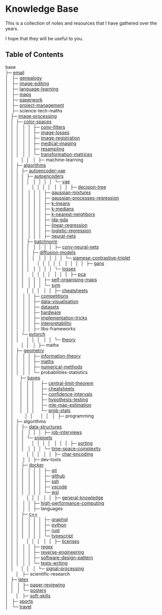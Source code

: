 # Knowledge Base

This is a collection of notes and resources that I have gathered over the years.

I hope that they will be useful to you.

## Table of Contents

base<br>
├─ [email](<base/email/email.md>)<br>
│&nbsp;&nbsp;
├─ [genealogy](<base/genealogy/genealogy.md>)<br>
│&nbsp;&nbsp;
├─ [image-editing](<base/image-editing/image-editing.md>)<br>
│&nbsp;&nbsp;
├─ [language-learning](<base/language-learning>)<br>
│&nbsp;&nbsp;
├─ [maps](<base/maps/maps.md>)<br>
│&nbsp;&nbsp;
├─ [paperwork](<base/paperwork>)<br>
│&nbsp;&nbsp;
├─ [project-management](<base/project-management>)<br>
│&nbsp;&nbsp;
├─ science-tech-maths<br>
│&nbsp;&nbsp;├─ [image-processing](<base/science-tech-maths/image-processing/terminology.md>)<br>
│&nbsp;&nbsp;│&nbsp;&nbsp;├─ [color-spaces](<base/science-tech-maths/image-processing/color-spaces/color-spaces.md>)<br>
│&nbsp;&nbsp;│&nbsp;&nbsp;│&nbsp;&nbsp;
│&nbsp;&nbsp;│&nbsp;&nbsp;├─ [conv-filters](<base/science-tech-maths/image-processing/conv-filters/conv-filters.md>)<br>
│&nbsp;&nbsp;│&nbsp;&nbsp;│&nbsp;&nbsp;
│&nbsp;&nbsp;│&nbsp;&nbsp;├─ [image-losses](<base/science-tech-maths/image-processing/image-losses/image-losses.md>)<br>
│&nbsp;&nbsp;│&nbsp;&nbsp;│&nbsp;&nbsp;
│&nbsp;&nbsp;│&nbsp;&nbsp;├─ [image-registration](<base/science-tech-maths/image-processing/image-registration/image-registration.md>)<br>
│&nbsp;&nbsp;│&nbsp;&nbsp;│&nbsp;&nbsp;
│&nbsp;&nbsp;│&nbsp;&nbsp;├─ [medical-imaging](<base/science-tech-maths/image-processing/medical-imaging/medical-imaging.md>)<br>
│&nbsp;&nbsp;│&nbsp;&nbsp;│&nbsp;&nbsp;
│&nbsp;&nbsp;│&nbsp;&nbsp;├─ [resampling](<base/science-tech-maths/image-processing/resampling/resampling.md>)<br>
│&nbsp;&nbsp;│&nbsp;&nbsp;│&nbsp;&nbsp;
│&nbsp;&nbsp;│&nbsp;&nbsp;└─ [transformation-matrices](<base/science-tech-maths/image-processing/transformation-matrices/matrices.md>)<br>
│&nbsp;&nbsp;│&nbsp;&nbsp;&nbsp;&nbsp;&nbsp;
│&nbsp;&nbsp;│&nbsp;&nbsp;
│&nbsp;&nbsp;├─ machine-learning<br>
│&nbsp;&nbsp;│&nbsp;&nbsp;├─ [algorithms](<base/science-tech-maths/machine-learning/algorithms/ml-algorithms.md>)<br>
│&nbsp;&nbsp;│&nbsp;&nbsp;│&nbsp;&nbsp;├─ [autoencoder-vae](<base/science-tech-maths/machine-learning/algorithms/autoencoder-vae>)<br>
│&nbsp;&nbsp;│&nbsp;&nbsp;│&nbsp;&nbsp;│&nbsp;&nbsp;├─ [autoencoders](<base/science-tech-maths/machine-learning/algorithms/autoencoder-vae/autoencoders/autoencoders.md>)<br>
│&nbsp;&nbsp;│&nbsp;&nbsp;│&nbsp;&nbsp;│&nbsp;&nbsp;│&nbsp;&nbsp;
│&nbsp;&nbsp;│&nbsp;&nbsp;│&nbsp;&nbsp;│&nbsp;&nbsp;└─ [vae](<base/science-tech-maths/machine-learning/algorithms/autoencoder-vae/vae/vae.md>)<br>
│&nbsp;&nbsp;│&nbsp;&nbsp;│&nbsp;&nbsp;│&nbsp;&nbsp;&nbsp;&nbsp;&nbsp;
│&nbsp;&nbsp;│&nbsp;&nbsp;│&nbsp;&nbsp;│&nbsp;&nbsp;
│&nbsp;&nbsp;│&nbsp;&nbsp;│&nbsp;&nbsp;├─ [decision-tree](<base/science-tech-maths/machine-learning/algorithms/decision-tree/decision-trees.md>)<br>
│&nbsp;&nbsp;│&nbsp;&nbsp;│&nbsp;&nbsp;│&nbsp;&nbsp;
│&nbsp;&nbsp;│&nbsp;&nbsp;│&nbsp;&nbsp;├─ [gaussian-mixtures](<base/science-tech-maths/machine-learning/algorithms/gaussian-mixtures/gmm.md>)<br>
│&nbsp;&nbsp;│&nbsp;&nbsp;│&nbsp;&nbsp;│&nbsp;&nbsp;
│&nbsp;&nbsp;│&nbsp;&nbsp;│&nbsp;&nbsp;├─ [gaussian-processes-regression](<base/science-tech-maths/machine-learning/algorithms/gaussian-processes-regression/gaussian-process.md>)<br>
│&nbsp;&nbsp;│&nbsp;&nbsp;│&nbsp;&nbsp;│&nbsp;&nbsp;
│&nbsp;&nbsp;│&nbsp;&nbsp;│&nbsp;&nbsp;├─ [k-means](<base/science-tech-maths/machine-learning/algorithms/k-means/k-means.md>)<br>
│&nbsp;&nbsp;│&nbsp;&nbsp;│&nbsp;&nbsp;│&nbsp;&nbsp;
│&nbsp;&nbsp;│&nbsp;&nbsp;│&nbsp;&nbsp;├─ [k-medians](<base/science-tech-maths/machine-learning/algorithms/k-medians/k-medians.md>)<br>
│&nbsp;&nbsp;│&nbsp;&nbsp;│&nbsp;&nbsp;│&nbsp;&nbsp;
│&nbsp;&nbsp;│&nbsp;&nbsp;│&nbsp;&nbsp;├─ [k-nearest-neighbors](<base/science-tech-maths/machine-learning/algorithms/k-nearest-neighbors/knn.md>)<br>
│&nbsp;&nbsp;│&nbsp;&nbsp;│&nbsp;&nbsp;│&nbsp;&nbsp;
│&nbsp;&nbsp;│&nbsp;&nbsp;│&nbsp;&nbsp;├─ [lda-gda](<base/science-tech-maths/machine-learning/algorithms/lda-gda/lda-gda.md>)<br>
│&nbsp;&nbsp;│&nbsp;&nbsp;│&nbsp;&nbsp;│&nbsp;&nbsp;
│&nbsp;&nbsp;│&nbsp;&nbsp;│&nbsp;&nbsp;├─ [linear-regression](<base/science-tech-maths/machine-learning/algorithms/linear-regression>)<br>
│&nbsp;&nbsp;│&nbsp;&nbsp;│&nbsp;&nbsp;│&nbsp;&nbsp;
│&nbsp;&nbsp;│&nbsp;&nbsp;│&nbsp;&nbsp;├─ [logistic-regression](<base/science-tech-maths/machine-learning/algorithms/logistic-regression/logistic-regression.md>)<br>
│&nbsp;&nbsp;│&nbsp;&nbsp;│&nbsp;&nbsp;│&nbsp;&nbsp;
│&nbsp;&nbsp;│&nbsp;&nbsp;│&nbsp;&nbsp;├─ [neural-nets](<base/science-tech-maths/machine-learning/algorithms/neural-nets/neural-networks.md>)<br>
│&nbsp;&nbsp;│&nbsp;&nbsp;│&nbsp;&nbsp;│&nbsp;&nbsp;├─ [batchnorm](<base/science-tech-maths/machine-learning/algorithms/neural-nets/batchnorm/batchnorm.md>)<br>
│&nbsp;&nbsp;│&nbsp;&nbsp;│&nbsp;&nbsp;│&nbsp;&nbsp;│&nbsp;&nbsp;
│&nbsp;&nbsp;│&nbsp;&nbsp;│&nbsp;&nbsp;│&nbsp;&nbsp;├─ [conv-neural-nets](<base/science-tech-maths/machine-learning/algorithms/neural-nets/conv-neural-nets/cnn.md>)<br>
│&nbsp;&nbsp;│&nbsp;&nbsp;│&nbsp;&nbsp;│&nbsp;&nbsp;│&nbsp;&nbsp;├─ [diffusion-models](<base/science-tech-maths/machine-learning/algorithms/neural-nets/conv-neural-nets/diffusion-models/diffusion-models.md>)<br>
│&nbsp;&nbsp;│&nbsp;&nbsp;│&nbsp;&nbsp;│&nbsp;&nbsp;│&nbsp;&nbsp;│&nbsp;&nbsp;
│&nbsp;&nbsp;│&nbsp;&nbsp;│&nbsp;&nbsp;│&nbsp;&nbsp;│&nbsp;&nbsp;└─ [siamese-contrastive-triplet](<base/science-tech-maths/machine-learning/algorithms/neural-nets/conv-neural-nets/siamese-contrastive-triplet/contrastive-learning.md>)<br>
│&nbsp;&nbsp;│&nbsp;&nbsp;│&nbsp;&nbsp;│&nbsp;&nbsp;│&nbsp;&nbsp;&nbsp;&nbsp;&nbsp;
│&nbsp;&nbsp;│&nbsp;&nbsp;│&nbsp;&nbsp;│&nbsp;&nbsp;│&nbsp;&nbsp;
│&nbsp;&nbsp;│&nbsp;&nbsp;│&nbsp;&nbsp;│&nbsp;&nbsp;├─ [gans](<base/science-tech-maths/machine-learning/algorithms/neural-nets/gans/gan.md>)<br>
│&nbsp;&nbsp;│&nbsp;&nbsp;│&nbsp;&nbsp;│&nbsp;&nbsp;│&nbsp;&nbsp;
│&nbsp;&nbsp;│&nbsp;&nbsp;│&nbsp;&nbsp;│&nbsp;&nbsp;└─ [losses](<base/science-tech-maths/machine-learning/algorithms/neural-nets/losses/losses.md>)<br>
│&nbsp;&nbsp;│&nbsp;&nbsp;│&nbsp;&nbsp;│&nbsp;&nbsp;&nbsp;&nbsp;&nbsp;
│&nbsp;&nbsp;│&nbsp;&nbsp;│&nbsp;&nbsp;│&nbsp;&nbsp;
│&nbsp;&nbsp;│&nbsp;&nbsp;│&nbsp;&nbsp;├─ [pca](<base/science-tech-maths/machine-learning/algorithms/pca/pca.md>)<br>
│&nbsp;&nbsp;│&nbsp;&nbsp;│&nbsp;&nbsp;│&nbsp;&nbsp;
│&nbsp;&nbsp;│&nbsp;&nbsp;│&nbsp;&nbsp;├─ [self-organising-maps](<base/science-tech-maths/machine-learning/algorithms/self-organising-maps/self-organising-maps.md>)<br>
│&nbsp;&nbsp;│&nbsp;&nbsp;│&nbsp;&nbsp;│&nbsp;&nbsp;
│&nbsp;&nbsp;│&nbsp;&nbsp;│&nbsp;&nbsp;└─ [svm](<base/science-tech-maths/machine-learning/algorithms/svm/svm.md>)<br>
│&nbsp;&nbsp;│&nbsp;&nbsp;│&nbsp;&nbsp;&nbsp;&nbsp;&nbsp;
│&nbsp;&nbsp;│&nbsp;&nbsp;│&nbsp;&nbsp;
│&nbsp;&nbsp;│&nbsp;&nbsp;├─ [cheatsheets](<base/science-tech-maths/machine-learning/cheatsheets>)<br>
│&nbsp;&nbsp;│&nbsp;&nbsp;│&nbsp;&nbsp;
│&nbsp;&nbsp;│&nbsp;&nbsp;├─ [competitions](<base/science-tech-maths/machine-learning/competitions/competitions.md>)<br>
│&nbsp;&nbsp;│&nbsp;&nbsp;│&nbsp;&nbsp;
│&nbsp;&nbsp;│&nbsp;&nbsp;├─ [data-visualisation](<base/science-tech-maths/machine-learning/data-visualisation/data-visualization.md>)<br>
│&nbsp;&nbsp;│&nbsp;&nbsp;│&nbsp;&nbsp;
│&nbsp;&nbsp;│&nbsp;&nbsp;├─ [datasets](<base/science-tech-maths/machine-learning/datasets/find-datasets.md>)<br>
│&nbsp;&nbsp;│&nbsp;&nbsp;│&nbsp;&nbsp;
│&nbsp;&nbsp;│&nbsp;&nbsp;├─ [hardware](<base/science-tech-maths/machine-learning/hardware/gpu-providers.md>)<br>
│&nbsp;&nbsp;│&nbsp;&nbsp;│&nbsp;&nbsp;
│&nbsp;&nbsp;│&nbsp;&nbsp;├─ [implementation-tricks](<base/science-tech-maths/machine-learning/implementation-tricks/implementation-tricks.md>)<br>
│&nbsp;&nbsp;│&nbsp;&nbsp;│&nbsp;&nbsp;
│&nbsp;&nbsp;│&nbsp;&nbsp;├─ [interpretability](<base/science-tech-maths/machine-learning/interpretability/interpretability.md>)<br>
│&nbsp;&nbsp;│&nbsp;&nbsp;│&nbsp;&nbsp;
│&nbsp;&nbsp;│&nbsp;&nbsp;├─ libs-frameworks<br>
│&nbsp;&nbsp;│&nbsp;&nbsp;│&nbsp;&nbsp;└─ [pytorch](<base/science-tech-maths/machine-learning/libs-frameworks/pytorch/pytorch.md>)<br>
│&nbsp;&nbsp;│&nbsp;&nbsp;│&nbsp;&nbsp;&nbsp;&nbsp;&nbsp;
│&nbsp;&nbsp;│&nbsp;&nbsp;│&nbsp;&nbsp;
│&nbsp;&nbsp;│&nbsp;&nbsp;└─ [theory](<base/science-tech-maths/machine-learning/theory/machine-learning.md>)<br>
│&nbsp;&nbsp;│&nbsp;&nbsp;&nbsp;&nbsp;&nbsp;
│&nbsp;&nbsp;│&nbsp;&nbsp;
│&nbsp;&nbsp;├─ maths<br>
│&nbsp;&nbsp;│&nbsp;&nbsp;├─ [geometry](<base/science-tech-maths/maths/geometry/geometry.md>)<br>
│&nbsp;&nbsp;│&nbsp;&nbsp;│&nbsp;&nbsp;
│&nbsp;&nbsp;│&nbsp;&nbsp;├─ [information-theory](<base/science-tech-maths/maths/information-theory>)<br>
│&nbsp;&nbsp;│&nbsp;&nbsp;│&nbsp;&nbsp;
│&nbsp;&nbsp;│&nbsp;&nbsp;├─ [maths](<base/science-tech-maths/maths/maths/maths.md>)<br>
│&nbsp;&nbsp;│&nbsp;&nbsp;│&nbsp;&nbsp;
│&nbsp;&nbsp;│&nbsp;&nbsp;├─ [numerical-methods](<base/science-tech-maths/maths/numerical-methods/numerical-methods.md>)<br>
│&nbsp;&nbsp;│&nbsp;&nbsp;│&nbsp;&nbsp;
│&nbsp;&nbsp;│&nbsp;&nbsp;└─ probabilities-statistics<br>
│&nbsp;&nbsp;│&nbsp;&nbsp;&nbsp;&nbsp;&nbsp;├─ [bayes](<base/science-tech-maths/maths/probabilities-statistics/bayes>)<br>
│&nbsp;&nbsp;│&nbsp;&nbsp;&nbsp;&nbsp;&nbsp;│&nbsp;&nbsp;
│&nbsp;&nbsp;│&nbsp;&nbsp;&nbsp;&nbsp;&nbsp;├─ [central-limit-theorem](<base/science-tech-maths/maths/probabilities-statistics/central-limit-theorem/clt.md>)<br>
│&nbsp;&nbsp;│&nbsp;&nbsp;&nbsp;&nbsp;&nbsp;│&nbsp;&nbsp;
│&nbsp;&nbsp;│&nbsp;&nbsp;&nbsp;&nbsp;&nbsp;├─ [cheatsheets](<base/science-tech-maths/maths/probabilities-statistics/cheatsheets>)<br>
│&nbsp;&nbsp;│&nbsp;&nbsp;&nbsp;&nbsp;&nbsp;│&nbsp;&nbsp;
│&nbsp;&nbsp;│&nbsp;&nbsp;&nbsp;&nbsp;&nbsp;├─ [confidence-intervals](<base/science-tech-maths/maths/probabilities-statistics/confidence-intervals/95 CI Confidence Intervals.md>)<br>
│&nbsp;&nbsp;│&nbsp;&nbsp;&nbsp;&nbsp;&nbsp;│&nbsp;&nbsp;
│&nbsp;&nbsp;│&nbsp;&nbsp;&nbsp;&nbsp;&nbsp;├─ [hypothesis-testing](<base/science-tech-maths/maths/probabilities-statistics/hypothesis-testing/Hypothesis testing.md>)<br>
│&nbsp;&nbsp;│&nbsp;&nbsp;&nbsp;&nbsp;&nbsp;│&nbsp;&nbsp;
│&nbsp;&nbsp;│&nbsp;&nbsp;&nbsp;&nbsp;&nbsp;├─ [mle-map-estimation](<base/science-tech-maths/maths/probabilities-statistics/mle-map-estimation/mle-map.md>)<br>
│&nbsp;&nbsp;│&nbsp;&nbsp;&nbsp;&nbsp;&nbsp;│&nbsp;&nbsp;
│&nbsp;&nbsp;│&nbsp;&nbsp;&nbsp;&nbsp;&nbsp;└─ [prob-stats](<base/science-tech-maths/maths/probabilities-statistics/prob-stats/probabilities.md>)<br>
│&nbsp;&nbsp;│&nbsp;&nbsp;&nbsp;&nbsp;&nbsp;&nbsp;&nbsp;&nbsp;
│&nbsp;&nbsp;│&nbsp;&nbsp;&nbsp;&nbsp;&nbsp;
│&nbsp;&nbsp;│&nbsp;&nbsp;
│&nbsp;&nbsp;├─ programming<br>
│&nbsp;&nbsp;│&nbsp;&nbsp;├─ algorithms<br>
│&nbsp;&nbsp;│&nbsp;&nbsp;│&nbsp;&nbsp;├─ [data-structures](<base/science-tech-maths/programming/algorithms/data-structures>)<br>
│&nbsp;&nbsp;│&nbsp;&nbsp;│&nbsp;&nbsp;│&nbsp;&nbsp;
│&nbsp;&nbsp;│&nbsp;&nbsp;│&nbsp;&nbsp;├─ [job-interviews](<base/science-tech-maths/programming/algorithms/job-interviews>)<br>
│&nbsp;&nbsp;│&nbsp;&nbsp;│&nbsp;&nbsp;│&nbsp;&nbsp;└─ [snippets](<base/science-tech-maths/programming/algorithms/job-interviews/snippets>)<br>
│&nbsp;&nbsp;│&nbsp;&nbsp;│&nbsp;&nbsp;│&nbsp;&nbsp;&nbsp;&nbsp;&nbsp;
│&nbsp;&nbsp;│&nbsp;&nbsp;│&nbsp;&nbsp;│&nbsp;&nbsp;
│&nbsp;&nbsp;│&nbsp;&nbsp;│&nbsp;&nbsp;├─ [sorting](<base/science-tech-maths/programming/algorithms/sorting/sorting.md>)<br>
│&nbsp;&nbsp;│&nbsp;&nbsp;│&nbsp;&nbsp;│&nbsp;&nbsp;
│&nbsp;&nbsp;│&nbsp;&nbsp;│&nbsp;&nbsp;└─ [time-space-complexity](<base/science-tech-maths/programming/algorithms/time-space-complexity/big-o.md>)<br>
│&nbsp;&nbsp;│&nbsp;&nbsp;│&nbsp;&nbsp;&nbsp;&nbsp;&nbsp;
│&nbsp;&nbsp;│&nbsp;&nbsp;│&nbsp;&nbsp;
│&nbsp;&nbsp;│&nbsp;&nbsp;├─ [char-encoding](<base/science-tech-maths/programming/char-encoding/char-encoding.md>)<br>
│&nbsp;&nbsp;│&nbsp;&nbsp;│&nbsp;&nbsp;
│&nbsp;&nbsp;│&nbsp;&nbsp;├─ dev-tools<br>
│&nbsp;&nbsp;│&nbsp;&nbsp;│&nbsp;&nbsp;├─ [docker](<base/science-tech-maths/programming/dev-tools/docker/docker.md>)<br>
│&nbsp;&nbsp;│&nbsp;&nbsp;│&nbsp;&nbsp;│&nbsp;&nbsp;
│&nbsp;&nbsp;│&nbsp;&nbsp;│&nbsp;&nbsp;├─ [git](<base/science-tech-maths/programming/dev-tools/git/git.md>)<br>
│&nbsp;&nbsp;│&nbsp;&nbsp;│&nbsp;&nbsp;│&nbsp;&nbsp;
│&nbsp;&nbsp;│&nbsp;&nbsp;│&nbsp;&nbsp;├─ [github](<base/science-tech-maths/programming/dev-tools/github/github.md>)<br>
│&nbsp;&nbsp;│&nbsp;&nbsp;│&nbsp;&nbsp;│&nbsp;&nbsp;
│&nbsp;&nbsp;│&nbsp;&nbsp;│&nbsp;&nbsp;├─ [ssh](<base/science-tech-maths/programming/dev-tools/ssh/ssh.md>)<br>
│&nbsp;&nbsp;│&nbsp;&nbsp;│&nbsp;&nbsp;│&nbsp;&nbsp;
│&nbsp;&nbsp;│&nbsp;&nbsp;│&nbsp;&nbsp;├─ [vscode](<base/science-tech-maths/programming/dev-tools/vscode/vscode.md>)<br>
│&nbsp;&nbsp;│&nbsp;&nbsp;│&nbsp;&nbsp;│&nbsp;&nbsp;
│&nbsp;&nbsp;│&nbsp;&nbsp;│&nbsp;&nbsp;└─ [wsl](<base/science-tech-maths/programming/dev-tools/wsl/wsl.md>)<br>
│&nbsp;&nbsp;│&nbsp;&nbsp;│&nbsp;&nbsp;&nbsp;&nbsp;&nbsp;
│&nbsp;&nbsp;│&nbsp;&nbsp;│&nbsp;&nbsp;
│&nbsp;&nbsp;│&nbsp;&nbsp;├─ [general-knowledge](<base/science-tech-maths/programming/general-knowledge/general-knowledge.md>)<br>
│&nbsp;&nbsp;│&nbsp;&nbsp;│&nbsp;&nbsp;
│&nbsp;&nbsp;│&nbsp;&nbsp;├─ [high-performance-computing](<base/science-tech-maths/programming/high-performance-computing/hpc.md>)<br>
│&nbsp;&nbsp;│&nbsp;&nbsp;│&nbsp;&nbsp;
│&nbsp;&nbsp;│&nbsp;&nbsp;├─ languages<br>
│&nbsp;&nbsp;│&nbsp;&nbsp;│&nbsp;&nbsp;├─ [c++](<base/science-tech-maths/programming/languages/c++/c++.md>)<br>
│&nbsp;&nbsp;│&nbsp;&nbsp;│&nbsp;&nbsp;│&nbsp;&nbsp;
│&nbsp;&nbsp;│&nbsp;&nbsp;│&nbsp;&nbsp;├─ [graphql](<base/science-tech-maths/programming/languages/graphql/graphql.md>)<br>
│&nbsp;&nbsp;│&nbsp;&nbsp;│&nbsp;&nbsp;│&nbsp;&nbsp;
│&nbsp;&nbsp;│&nbsp;&nbsp;│&nbsp;&nbsp;├─ [python](<base/science-tech-maths/programming/languages/python/python.md>)<br>
│&nbsp;&nbsp;│&nbsp;&nbsp;│&nbsp;&nbsp;│&nbsp;&nbsp;
│&nbsp;&nbsp;│&nbsp;&nbsp;│&nbsp;&nbsp;├─ [rust](<base/science-tech-maths/programming/languages/rust/rust.md>)<br>
│&nbsp;&nbsp;│&nbsp;&nbsp;│&nbsp;&nbsp;│&nbsp;&nbsp;
│&nbsp;&nbsp;│&nbsp;&nbsp;│&nbsp;&nbsp;└─ [typescript](<base/science-tech-maths/programming/languages/typescript/typescript.md>)<br>
│&nbsp;&nbsp;│&nbsp;&nbsp;│&nbsp;&nbsp;&nbsp;&nbsp;&nbsp;
│&nbsp;&nbsp;│&nbsp;&nbsp;│&nbsp;&nbsp;
│&nbsp;&nbsp;│&nbsp;&nbsp;├─ [licenses](<base/science-tech-maths/programming/licenses/licenses.md>)<br>
│&nbsp;&nbsp;│&nbsp;&nbsp;│&nbsp;&nbsp;
│&nbsp;&nbsp;│&nbsp;&nbsp;├─ [regex](<base/science-tech-maths/programming/regex/regex.md>)<br>
│&nbsp;&nbsp;│&nbsp;&nbsp;│&nbsp;&nbsp;
│&nbsp;&nbsp;│&nbsp;&nbsp;├─ [reverse-engineering](<base/science-tech-maths/programming/reverse-engineering/reverse-engineering.md>)<br>
│&nbsp;&nbsp;│&nbsp;&nbsp;│&nbsp;&nbsp;
│&nbsp;&nbsp;│&nbsp;&nbsp;├─ [software-design-pattern](<base/science-tech-maths/programming/software-design-pattern/design-patterns.md>)<br>
│&nbsp;&nbsp;│&nbsp;&nbsp;│&nbsp;&nbsp;
│&nbsp;&nbsp;│&nbsp;&nbsp;└─ [tests-writing](<base/science-tech-maths/programming/tests-writing/tests.md>)<br>
│&nbsp;&nbsp;│&nbsp;&nbsp;&nbsp;&nbsp;&nbsp;
│&nbsp;&nbsp;│&nbsp;&nbsp;
│&nbsp;&nbsp;└─ [signal-processing](<base/science-tech-maths/signal-processing/signal-processing.md>)<br>
│&nbsp;&nbsp;&nbsp;&nbsp;&nbsp;
│&nbsp;&nbsp;
├─ scientific-research<br>
│&nbsp;&nbsp;├─ [latex](<base/scientific-research/latex/latex.md>)<br>
│&nbsp;&nbsp;│&nbsp;&nbsp;
│&nbsp;&nbsp;├─ [paper-reviewing](<base/scientific-research/paper-reviewing/paper-reviewing.md>)<br>
│&nbsp;&nbsp;│&nbsp;&nbsp;
│&nbsp;&nbsp;└─ [posters](<base/scientific-research/posters/posters.md>)<br>
│&nbsp;&nbsp;&nbsp;&nbsp;&nbsp;
│&nbsp;&nbsp;
├─ [soft-skills](<base/soft-skills>)<br>
│&nbsp;&nbsp;
├─ [sports](<base/sports/sports.md>)<br>
│&nbsp;&nbsp;
└─ [travel](<base/travel/travel.md>)<br>
&nbsp;&nbsp;&nbsp;